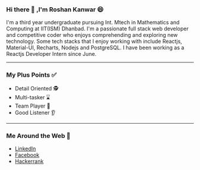 ### Hi there 👋 ,I'm Roshan Kanwar 😄

I'm a third year undergraduate pursuing Int. Mtech in Mathematics and Computing at IIT(ISM) Dhanbad. I'm a passionate full stack web developer and competitive coder who enjoys comprehending and exploring new technology. Some tech stacks that I enjoy working with include Reactjs, Material-UI, Recharts, Nodejs and PostgreSQL. I have been working as a Reactjs Developer Intern since June.

***

### My Plus Points ✅

+ Detail Oriented 🕵 
+ Multi-tasker ⌛ 
+ Team Player 🤝
+ Good Listener 👂

***

### Me Around the Web 📱

* [LinkedIn](https://www.linkedin.com/in/roshan0708/)
* [Facebook](https://www.facebook.com/roshan.kanwar.9)
* [Hackerrank](https://www.hackerrank.com/roshan_0708)

